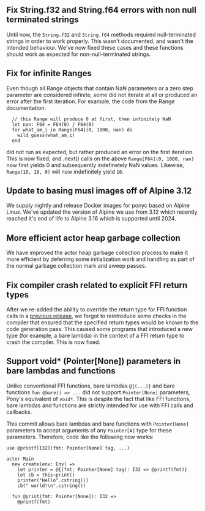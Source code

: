 ## Fix String.f32 and String.f64 errors with non null terminated strings

Until now, the `String.f32` and `String.f64` methods required null-terminated strings in order to work properly. This wasn't documented, and wasn't the intended behaviour. We've now fixed these cases and these functions should work as expected for non-null-terminated strings.

## Fix for infinite Ranges

Even though all Range objects that contain NaN parameters or a zero step parameter are considered infinite, some did not iterate at all or produced an error after the first iteration. For example, the code from the Range documentation: 

```pony
  // this Range will produce 0 at first, then infinitely NaN
  let nan: F64 = F64(0) / F64(0)
  for what_am_i in Range[F64](0, 1000, nan) do
    wild_guess(what_am_i)
  end 
```

did not run as expected, but rather produced an error on the first iteration. This is now fixed, and .next() calls on the above `Range[F64](0, 1000, nan)` now first yields 0 and subsequently indefinetely NaN values. Likewise, `Range(10, 10, 0)` will now indefinitely yield `10`.

## Update to basing musl images off of Alpine 3.12

We supply nightly and release Docker images for ponyc based on Alpine Linux. We've updated the version of Alpine we use from 3.12 which recently reached it's end of life to Alpine 3.16 which is supported until 2024.

## More efficient actor heap garbage collection

We have improved the actor heap garbage collection process
to make it more efficient by deferring some initialization
work and handling as part of the normal garbage collection
mark and sweep passes.

## Fix compiler crash related to explicit FFI return types

After we re-added the ability to override the return type for FFI function calls in a [previous release](https://github.com/ponylang/ponyc/releases/tag/0.50.0), we forgot to reintroduce some checks in the compiler that ensured that the specified return types would be known to the code generation pass. This caused some programs that introduced a new type (for example, a bare lambda) in the context of a FFI return type to crash the compiler. This is now fixed.

## Support void* (Pointer[None]) parameters in bare lambdas and functions

Unlike conventional FFI functions, bare lambdas `@{(...)}` and bare functions `fun @bare() => ...` did not support `Pointer[None]` parameters, Pony's equivalent of `void*`. This is despite the fact that like FFI functions, bare lambdas and functions are strictly intended for use with FFI calls and callbacks.

This commit allows bare lambdas and bare functions with `Pointer[None]` parameters to accept arguments of any `Pointer[A]` type for these parameters. Therefore, code like the following now works:

```pony
use @printf[I32](fmt: Pointer[None] tag, ...)

actor Main
  new create(env: Env) =>
    let printer = @{(fmt: Pointer[None] tag): I32 => @printf(fmt)}
    let cb = this~print()
    printer("Hello".cstring())
    cb(" world!\n".cstring())

  fun @print(fmt: Pointer[None]): I32 =>
    @printf(fmt)
```

